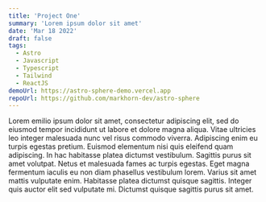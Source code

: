```yaml
---
title: 'Project One'
summary: 'Lorem ipsum dolor sit amet'
date: 'Mar 18 2022'
draft: false
tags:
  - Astro
  - Javascript
  - Typescript
  - Tailwind
  - ReactJS
demoUrl: https://astro-sphere-demo.vercel.app
repoUrl: https://github.com/markhorn-dev/astro-sphere
---
```


Lorem emilio ipsum dolor sit amet, consectetur adipiscing elit, sed do eiusmod tempor incididunt ut labore et dolore magna aliqua. Vitae ultricies leo integer malesuada nunc vel risus commodo viverra. Adipiscing enim eu turpis egestas pretium. Euismod elementum nisi quis eleifend quam adipiscing. In hac habitasse platea dictumst vestibulum. Sagittis purus sit amet volutpat. Netus et malesuada fames ac turpis egestas. Eget magna fermentum iaculis eu non diam phasellus vestibulum lorem. Varius sit amet mattis vulputate enim. Habitasse platea dictumst quisque sagittis. Integer quis auctor elit sed vulputate mi. Dictumst quisque sagittis purus sit amet.
